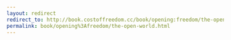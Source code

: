 ```yaml
---
layout: redirect
redirect_to: http://book.costoffreedom.cc/book/opening:freedom/the-open-world.html
permalink: book/opening%3Afreedom/the-open-world.html
---
```

